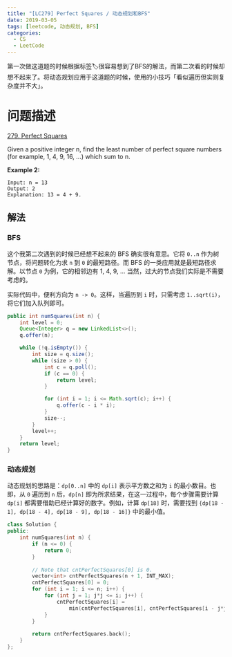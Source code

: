 ```yaml
---
title: "[LC279] Perfect Squares / 动态规划和BFS"
date: 2019-03-05
tags: [leetcode, 动态规划, BFS]
categories:
  - CS
  - LeetCode
---
```


第一次做这道题的时候根据标签🏷很容易想到了BFS的解法，而第二次看的时候却想不起来了。将动态规划应用于这道题的时候，使用的小技巧「看似遍历但实则复杂度并不大」。

<!-- more -->

# 问题描述

[279. Perfect Squares](https://leetcode.com/problems/perfect-squares/)

Given a positive integer n, find the least number of perfect square numbers (for example, 1, 4, 9, 16, ...) which sum to n.

**Example 2:**
```
Input: n = 13
Output: 2
Explanation: 13 = 4 + 9.
```

## 解法

### BFS

这个我第二次遇到的时候已经想不起来的 BFS 确实很有意思。它将 `0..n` 作为树节点，将问题转化为求 `n` 到 `0` 的最短路径。而 BFS 的一类应用就是最短路径求解。以节点 `0` 为例，它的相邻边有 1, 4, 9, ... 当然，过大的节点我们实际是不需要考虑的。

实际代码中，便利方向为 `n -> 0`。这样，当遍历到 `i` 时，只需考虑 `1..sqrt(i)`，将它们加入队列即可。

```java
public int numSquares(int n) {
    int level = 0;
    Queue<Integer> q = new LinkedList<>();
    q.offer(n);

    while (!q.isEmpty()) {
        int size = q.size();
        while (size > 0) {
            int c = q.poll();
            if (c == 0) {
                return level;
            }

            for (int i = 1; i <= Math.sqrt(c); i++) {
                q.offer(c - i * i);
            }
            size--;
        }
        level++;
    }
    return level;
}
```

### 动态规划

动态规划的思路是：`dp[0..n]` 中的 `dp[i]` 表示平方数之和为 `i` 的最小数目。也即，从 `0` 遍历到 `n` 后，`dp[n]` 即为所求结果，在这一过程中，每个步骤需要计算 `dp[i]` 都需要借助已经计算好的数字。例如，计算 `dp[18]` 时，需要找到 `{dp[18 - 1], dp[18 - 4], dp[18 - 9], dp[18 - 16]}` 中的最小值。

```c++
class Solution {
public:
    int numSquares(int n) {
        if (n <= 0) {
            return 0;
        }
        
        // Note that cntPerfectSquares[0] is 0.
        vector<int> cntPerfectSquares(n + 1, INT_MAX);
        cntPerfectSquares[0] = 0;
        for (int i = 1; i <= n; i++) {
            for (int j = 1; j*j <= i; j++) {
                cntPerfectSquares[i] = 
                    min(cntPerfectSquares[i], cntPerfectSquares[i - j*j] + 1);
            }
        }
        
        return cntPerfectSquares.back();
    }
};
```